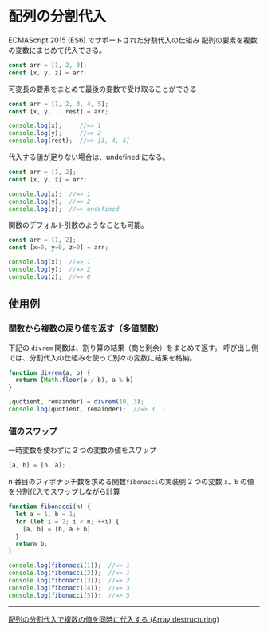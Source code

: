 # 配列の分割代入

ECMAScript 2015 (ES6) でサポートされた分割代入の仕組み
配列の要素を複数の変数にまとめて代入できる。

```js
const arr = [1, 2, 3];
const [x, y, z] = arr;
```

可変長の要素をまとめて最後の変数で受け取ることができる

```js
const arr = [1, 2, 3, 4, 5];
const [x, y, ...rest] = arr;

console.log(x);     //=> 1
console.log(y);     //=> 2
console.log(rest);  //=> [3, 4, 5]
```
代入する値が足りない場合は、undefined になる。
```js
const arr = [1, 2];
const [x, y, z] = arr;

console.log(x);  //=> 1
console.log(y);  //=> 2
console.log(z);  //=> undefined
```
関数のデフォルト引数のようなことも可能。
```js
const arr = [1, 2];
const [x=0, y=0, z=0] = arr;

console.log(x);  //=> 1
console.log(y);  //=> 2
console.log(z);  //=> 0
```

## 使用例

### 関数から複数の戻り値を返す（多値関数）
下記の `divrem` 関数は、割り算の結果（商と剰余）をまとめて返す。 呼び出し側では、分割代入の仕組みを使って別々の変数に結果を格納。
```js
function divrem(a, b) {
  return [Math.floor(a / b), a % b]
}

[quotient, remainder] = divrem(10, 3);
console.log(quotient, remainder);  //=> 3, 1
```

### 値のスワップ
一時変数を使わずに 2 つの変数の値をスワップ
```js
[a, b] = [b, a];
```
n 番目のフィボナッチ数を求める関数` fibonacci `の実装例
2 つの変数 `a`、`b` の値を分割代入でスワップしながら計算
```js
function fibonacci(n) {
  let a = 1, b = 1;
  for (let i = 2; i < n; ++i) {
    [a, b] = [b, a + b]
  }
  return b;
}

console.log(fibonacci(1));  //=> 1
console.log(fibonacci(2));  //=> 1
console.log(fibonacci(3));  //=> 2
console.log(fibonacci(4));  //=> 3
console.log(fibonacci(5));  //=> 5
```

***

[配列の分割代入で複数の値を同時に代入する (Array destructuring)](https://maku77.github.io/js/array/destructuring.html)